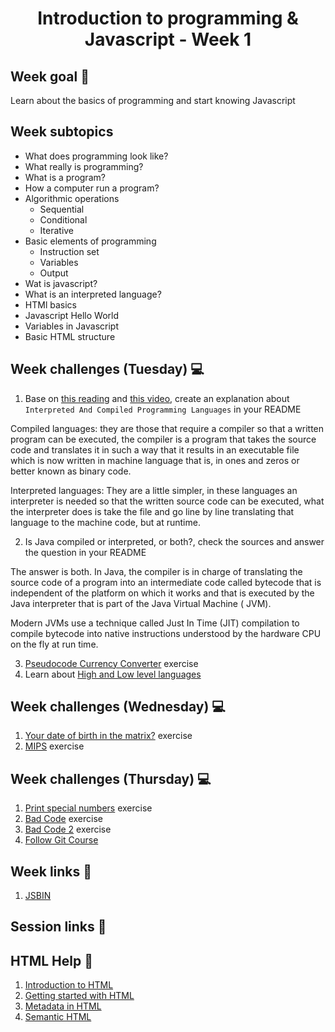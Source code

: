 <h1 align="center">Introduction to programming & Javascript - Week 1</h1>

## Week goal 🏁

<p>Learn about the basics of programming and start knowing Javascript</p>

## Week subtopics

- What does programming look like?
- What really is programming?
- What is a program?
- How a computer run a program?
- Algorithmic operations
  - Sequential
  - Conditional
  - Iterative
- Basic elements of programming
  - Instruction set
  - Variables
  - Output
- Wat is javascript?
- What is an interpreted language?
- HTMl basics
- Javascript Hello World
- Variables in Javascript
- Basic HTML structure

## Week challenges (Tuesday) 💻

1. Base on [this reading](https://www.freecodecamp.org/news/compiled-versus-interpreted-languages/) and [this video](https://www.youtube.com/watch?v=I1f45REi3k4), create an explanation about `Interpreted And Compiled Programming Languages` in your README

Compiled languages: they are those that require a compiler so that a written program can be executed, the compiler is a program that takes the source code and translates it in such a way that it results in an executable file which is now written in machine language that is, in ones and zeros or better known as binary code.

Interpreted languages: They are a little simpler, in these languages an interpreter is needed so that the written source code can be executed, what the interpreter does is take the file and go line by line translating that language to the machine code, but at runtime.

2. Is Java compiled or interpreted, or both?, check the sources and answer the question in your README

The answer is both. In Java, the compiler is in charge of translating the source code of a program into an intermediate code called bytecode that is independent of the platform on which it works and that is executed by the Java interpreter that is part of the Java Virtual Machine ( JVM).

Modern JVMs use a technique called Just In Time (JIT) compilation to compile bytecode into native instructions understood by the hardware CPU on the fly at run time.
 
3. [Pseudocode Currency Converter](./exercises/e00/desc) exercise
4. Learn about [High and Low level languages](https://www.youtube.com/watch?v=bUWCD45qniA)

## Week challenges (Wednesday) 💻

1. [Your date of birth in the matrix?](./exercises/e01/desc) exercise
2. [MIPS](./exercises/e02/desc) exercise

## Week challenges (Thursday) 💻

1. [Print special numbers](./exercises/e03/desc) exercise
2. [Bad Code](./exercises/e04/desc) exercise
3. [Bad Code 2](./exercises/e05/desc) exercise
4. [Follow Git Course](https://www.udacity.com/course/version-control-with-git--ud123)

## Week links 🔗

1. [JSBIN](https://jsbin.com/mafowaceyi/edit?js,console)

## Session links 🔗

## HTML Help 📄

1. [Introduction to HTML](https://developer.mozilla.org/en-US/docs/Glossary/HTML)
2. [Getting started with HTML](https://developer.mozilla.org/en-US/docs/Learn/HTML/Introduction_to_HTML/Getting_started)
3. [Metadata in HTML](https://developer.mozilla.org/en-US/docs/Learn/HTML/Introduction_to_HTML/The_head_metadata_in_HTML)
4. [Semantic HTML](https://www.w3schools.com/html/html5_semantic_elements.asp)
